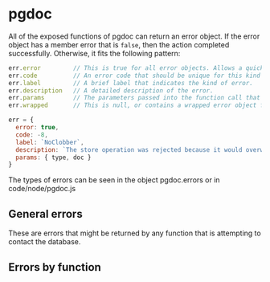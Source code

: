 
# pgdoc

All of the exposed functions of pgdoc can return an error object. If the error object has a member error that is `false`, then the action completed successfully. Otherwise, it fits the following pattern:

``` js
err.error         // This is true for all error objects. Allows a quick check for functions that don't return separate objects.
err.code          // An error code that should be unique for this kind of pgdoc error.
err.label         // A brief label that indicates the kind of error.
err.description   // A detailed description of the error.
err.params        // The parameters passed into the function call that failed.
err.wrapped       // This is null, or contains a wrapped error object from another source.

err = {
  error: true,
  code: -8,
  label: `NoClobber`,
  description: `The store operation was rejected because it would overwrite existing data`,
  params: { type, doc }
}
```

The types of errors can be seen in the object pgdoc.errors or in code/node/pgdoc.js

## General errors

These are errors that might be returned by any function that is attempting to contact the database.




## Errors by function

